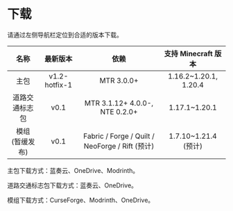 # 下载

请通过左侧导航栏定位到合适的版本下载。

|      名称       |   最新版本    |                      依赖                       |  支持 Minecraft 版本  |
| :-------------: | :-----------: | :---------------------------------------------: | :-------------------: |
|      主包       | v1.2-hotfix-1 |                   MTR 3.0.0+                    | 1.16.2~1.20.1, 1.20.4 |
| 道路交通标志包  |     v0.1      |         MTR 3.1.12+ 4.0.0-, NTE 0.2.0+          |     1.17.1~1.20.1     |
| 模组 (暂缓发布) |     v0.1      | Fabric / Forge / Quilt / NeoForge / Rift (预计) | 1.7.10~1.21.4 (预计)  |

主包下载方式：蓝奏云、OneDrive、Modrinth。

道路交通标志包下载方式：蓝奏云、OneDrive。

模组下载方式：CurseForge、Modrinth、OneDrive。